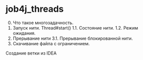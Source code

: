 # job4j_threads
0. Что такое многозадачность.
1. Запуск нити. Thread#start()
1.1. Состояние нити.
1.2. Режим ожидания.
3. Прерывание нити
3.1. Прерывание блокированной нити.
4. Скачивание файла с ограничением.

Создание ветки из IDEA